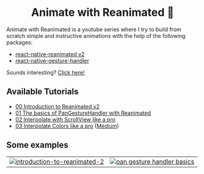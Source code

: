 <h1 align="center">
Animate with Reanimated 🐢
</h1>

Animate with Reanimated is a youtube series where I try to build from scratch simple and instructive animations with the help of the following packages:

- [react-native-reanimated v2](https://docs.swmansion.com/react-native-reanimated/docs/)
- [react-native-gesture-handler](https://docs.swmansion.com/react-native-gesture-handler/docs)

Sounds interesting? [Click here!](https://youtu.be/yz9E10Dq8Bg)

## Available Tutorials

- [00 Introduction to Reanimated v2](https://youtu.be/yz9E10Dq8Bg)
- [01 The basics of PanGestureHandler with Reanimated](https://youtu.be/4HUreYYoE6U)
- [02 Interpolate with ScrollView like a pro](https://youtu.be/SqwpRr7kbnQ)
- [03 Interpolate Colors like a pro](https://youtu.be/U_V9pHnTXjA) ([Medium](https://enzomanuelmangano.medium.com/interpolate-colors-like-a-pro-with-react-native-reanimated-2-253a2695cf0a))

## Some examples

<table align="center">
  <tr>
    <td valign="top">  
      <a href="https://youtu.be/yz9E10Dq8Bg" target="_blank">
          <img src="https://raw.githubusercontent.com/enzomanuelmangano/animate-with-reanimated/main/.assets/00-introduction-to-reanimated-2.gif" title="introduction-to-reanimated-2" float="left">
      </a>
    </td>
    <td valign="top">  
      <a href="https://youtu.be/4HUreYYoE6U" target="_blank">
          <img src="https://raw.githubusercontent.com/enzomanuelmangano/animate-with-reanimated/main/.assets/01-pan-gesture-handler-basics.gif" title="pan gesture handler basics" float="left">
      </a>
    </td>
  </tr>
</table>
